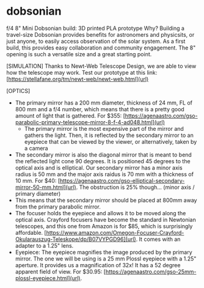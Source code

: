 # dobsonian 

f/4 8" Mini Dobsonian build: 3D printed PLA prototype 
Why? Building a travel-size Dobsonian provides benefits for astronomers and physicsits, or just anyone, to easily access observation of the solar system. As a first build, this provides easy collaboration and community engagement. The 8" opening is such a versatile size and a great starting point.


[SIMULATION]
Thanks to Newt-Web Telescope Design, we are able to view how the telescope may work. Test our prototype at this link: [https://stellafane.org/tm/newt-web/newt-web.html](url)

[OPTICS]
- The primary mirror has a 200 mm diameter, thickness of 24 mm, FL of 800 mm and a f/4 number, which means that there is a pretty good amount of light that is gathered. For $355: [https://agenaastro.com/gso-parabolic-primary-telescope-mirror-8-f-4-ad048.html](url)
  - The primary mirror is the most expensive part of the mirror and gathers the light. Then, it is reflected by the secondary mirror to an eyepiece that can be viewed by the viewer,
    or alternatively, taken by a camera
- The secondary mirror is also the diagonal mirror that is meant to bend the reflected light cone 90 degrees. It is positioned 45 degrees to the optical axis and is elliptical. Our secondary mirror has a minor axis radius is 50 mm and the major axis raidus is 70 mm with a thickness of 10 mm. For $40: [https://agenaastro.com/gso-elliptical-secondary-mirror-50-mm.html](url). The obstruction is 25% though... (minor axis / primary diameter)
- This means that the secondary mirror should be placed at 800mm away from the primary parabolic mirror. 
- The focuser holds the eyepiece and allows it to be moved along the optical axis. Crayford focusers have become the standard in Newtonian telescopes, and this one from Amazon is for $85, which is surprisingly affordable. [https://www.amazon.com/Omegon-Focuser-Crayford-Okularauszug-Teleskope/dp/B07VYPGD96](url). It comes with an adapter to a 1.25" lens.
- Eyepiece: The eyepiece magnifies the image produced by the primary mirror. The one we will be using is a 25 mm Plossl eyepiece with a 1.25" aperture. It provides us a magnification of 32x! It has a 52 degree apparent field of view. For $30.95: [https://agenaastro.com/gso-25mm-plossl-eyepiece.html](url).
